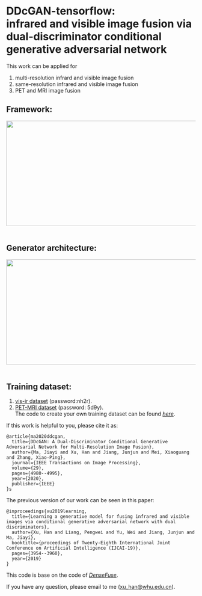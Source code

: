 # DDcGAN-tensorflow:<br> infrared and visible image fusion via dual-discriminator conditional generative adversarial network
This work can be applied for<br> 
1) multi-resolution infrard and visible image fusion<br>
2) same-resolution infrared and visible image fusion<br>
2) PET and MRI image fusion<br>  

## Framework:
<div align=center><img src="https://github.com/hanna-xu/DDcGAN/blob/master/figures/framework.png" width="600" height="280"/></div><br>

## Generator architecture:
<div align=center><img src="https://github.com/hanna-xu/DDcGAN/blob/master/figures/Generator.png" width="520" height="280"/></div><br>

## Training dataset:
1) [vis-ir dataset](https://pan.baidu.com/s/1xKF9GBjZ92uhYhZ5gk5vLg) (password:nh2r).<br>
2) [PET-MRI dataset](https://pan.baidu.com/s/1sOPrLmVKG6fgNGP-T_2bXQ) (password: 5d9y).<br>
The code to create your own training dataset can be found [*here*](https://github.com/hanna-xu/utils).

If this work is helpful to you, please cite it as: 
```
@article{ma2020ddcgan,
  title={DDcGAN: A Dual-Discriminator Conditional Generative Adversarial Network for Multi-Resolution Image Fusion},
  author={Ma, Jiayi and Xu, Han and Jiang, Junjun and Mei, Xiaoguang and Zhang, Xiao-Ping},
  journal={IEEE Transactions on Image Processing},
  volume={29},
  pages={4980--4995},
  year={2020},
  publisher={IEEE}
}s
```

The previous version of our work can be seen in this paper:<br>
```
@inproceedings{xu2019learning,
  title={Learning a generative model for fusing infrared and visible images via conditional generative adversarial network with dual discriminators},
  author={Xu, Han and Liang, Pengwei and Yu, Wei and Jiang, Junjun and Ma, Jiayi},
  booktitle={proceedings of Twenty-Eighth International Joint Conference on Artificial Intelligence (IJCAI-19)},
  pages={3954--3960},
  year={2019}
}
```
This code is base on the code of [*DenseFuse*](https://github.com/hli1221/imagefusion_densefuse).

If you have any question, please email to me (xu_han@whu.edu.cn).
